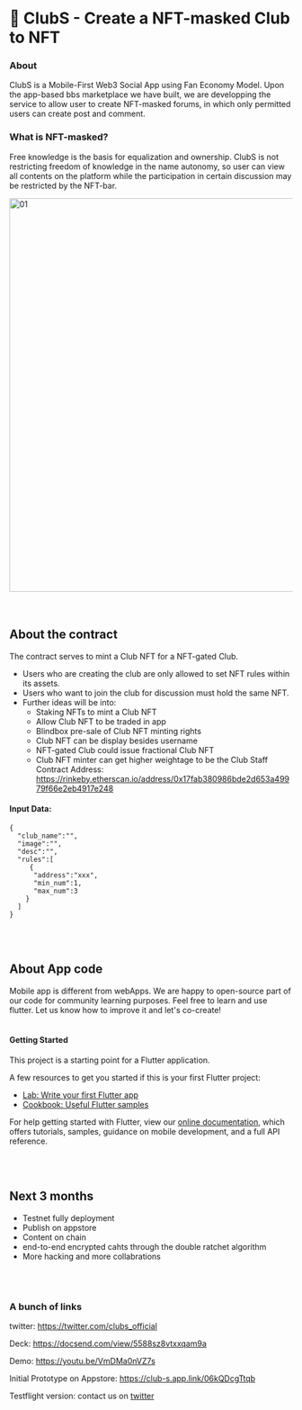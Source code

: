 # 🤟 ClubS - Create a NFT-masked Club to NFT 



### About

ClubS is a Mobile-First Web3 Social App using Fan Economy Model.
Upon the app-based bbs marketplace we have built, we are developping the service to allow user to create NFT-masked forums, in which only permitted users can create post and comment. 

### What is NFT-masked?
Free knowledge is the basis for equalization and ownership. ClubS is not restricting freedom of knowledge in the name autonomy, so user can view all contents on the platform while the participation in certain discussion may be restricted by the NFT-bar.


<img width="700" alt="01" src="https://user-images.githubusercontent.com/72496372/171253441-fefd2807-68d3-4438-a653-d23f731827cb.png">
<br>
<br>
<br>




## About the contract
The contract serves to mint a Club NFT for a NFT-gated Club. 
- Users who are creating the club are only allowed to set NFT rules within its assets.
- Users who want to join the club for discussion must hold the same NFT.
- Further ideas will be into:
  - Staking NFTs to mint a Club NFT
  - Allow Club NFT to be traded in app
  - Blindbox pre-sale of Club NFT minting rights
  - Club NFT can be display besides username
  - NFT-gated Club could issue fractional Club NFT
  - Club NFT minter can get higher weightage to be the Club Staff
Contract Address: https://rinkeby.etherscan.io/address/0x17fab380986bde2d653a49979f66e2eb4917e248

#### Input Data:
    {
      "club_name":"",
      "image":"",
      "desc":"",
      "rules":[
         {
          "address":"xxx",
          "min_num":1,
          "max_num":3
        }
      ]
    }

<br>
<br>

## About App code
Mobile app is different from webApps. We are happy to open-source part of our code for community learning purposes.
Feel free to learn and use flutter. Let us know how to improve it and let's co-create!
<br>
<br>
#### Getting Started

This project is a starting point for a Flutter application.

A few resources to get you started if this is your first Flutter project:

- [Lab: Write your first Flutter app](https://flutter.dev/docs/get-started/codelab)
- [Cookbook: Useful Flutter samples](https://flutter.dev/docs/cookbook)

For help getting started with Flutter, view our
[online documentation](https://flutter.dev/docs), which offers tutorials,
samples, guidance on mobile development, and a full API reference.

<br>
<br>



## Next 3 months
- Testnet fully deployment
- Publish on appstore
- Content on chain
- end-to-end encrypted cahts through the double ratchet algorithm
- More hacking and more collabrations

<br>
<br>

### A bunch of links

twitter: https://twitter.com/clubs_official

Deck: https://docsend.com/view/5588sz8vtxxqam9a

Demo: https://youtu.be/VmDMa0nVZ7s

Initial Prototype on Appstore: https://club-s.app.link/06kQDcgTtqb

Testflight version: contact us on [twitter](https://twitter.com/clubs_official)
